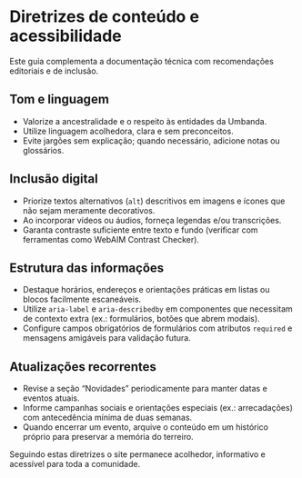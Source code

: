 # Diretrizes de conteúdo e acessibilidade

Este guia complementa a documentação técnica com recomendações editoriais e de inclusão.

## Tom e linguagem

- Valorize a ancestralidade e o respeito às entidades da Umbanda.
- Utilize linguagem acolhedora, clara e sem preconceitos.
- Evite jargões sem explicação; quando necessário, adicione notas ou glossários.

## Inclusão digital

- Priorize textos alternativos (`alt`) descritivos em imagens e ícones que não sejam meramente decorativos.
- Ao incorporar vídeos ou áudios, forneça legendas e/ou transcrições.
- Garanta contraste suficiente entre texto e fundo (verificar com ferramentas como WebAIM Contrast Checker).

## Estrutura das informações

- Destaque horários, endereços e orientações práticas em listas ou blocos facilmente escaneáveis.
- Utilize `aria-label` e `aria-describedby` em componentes que necessitam de contexto extra (ex.: formulários, botões que abrem modais).
- Configure campos obrigatórios de formulários com atributos `required` e mensagens amigáveis para validação futura.

## Atualizações recorrentes

- Revise a seção “Novidades” periodicamente para manter datas e eventos atuais.
- Informe campanhas sociais e orientações especiais (ex.: arrecadações) com antecedência mínima de duas semanas.
- Quando encerrar um evento, arquive o conteúdo em um histórico próprio para preservar a memória do terreiro.

Seguindo estas diretrizes o site permanece acolhedor, informativo e acessível para toda a comunidade.
